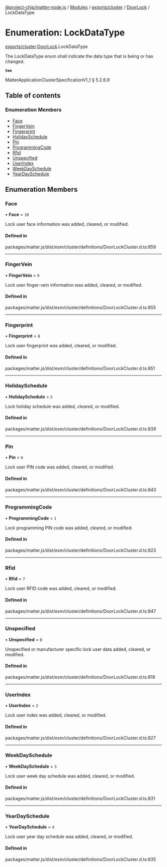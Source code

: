 [@project-chip/matter-node.js](../README.md) / [Modules](../modules.md) / [exports/cluster](../modules/exports_cluster.md) / [DoorLock](../modules/exports_cluster.DoorLock.md) / LockDataType

# Enumeration: LockDataType

[exports/cluster](../modules/exports_cluster.md).[DoorLock](../modules/exports_cluster.DoorLock.md).LockDataType

The LockDataType enum shall indicate the data type that is being or has changed.

**`See`**

MatterApplicationClusterSpecificationV1_1 § 5.2.6.9

## Table of contents

### Enumeration Members

- [Face](exports_cluster.DoorLock.LockDataType.md#face)
- [FingerVein](exports_cluster.DoorLock.LockDataType.md#fingervein)
- [Fingerprint](exports_cluster.DoorLock.LockDataType.md#fingerprint)
- [HolidaySchedule](exports_cluster.DoorLock.LockDataType.md#holidayschedule)
- [Pin](exports_cluster.DoorLock.LockDataType.md#pin)
- [ProgrammingCode](exports_cluster.DoorLock.LockDataType.md#programmingcode)
- [Rfid](exports_cluster.DoorLock.LockDataType.md#rfid)
- [Unspecified](exports_cluster.DoorLock.LockDataType.md#unspecified)
- [UserIndex](exports_cluster.DoorLock.LockDataType.md#userindex)
- [WeekDaySchedule](exports_cluster.DoorLock.LockDataType.md#weekdayschedule)
- [YearDaySchedule](exports_cluster.DoorLock.LockDataType.md#yeardayschedule)

## Enumeration Members

### Face

• **Face** = ``10``

Lock user face information was added, cleared, or modified.

#### Defined in

packages/matter.js/dist/esm/cluster/definitions/DoorLockCluster.d.ts:859

___

### FingerVein

• **FingerVein** = ``9``

Lock user finger-vein information was added, cleared, or modified.

#### Defined in

packages/matter.js/dist/esm/cluster/definitions/DoorLockCluster.d.ts:855

___

### Fingerprint

• **Fingerprint** = ``8``

Lock user fingerprint was added, cleared, or modified.

#### Defined in

packages/matter.js/dist/esm/cluster/definitions/DoorLockCluster.d.ts:851

___

### HolidaySchedule

• **HolidaySchedule** = ``5``

Lock holiday schedule was added, cleared, or modified.

#### Defined in

packages/matter.js/dist/esm/cluster/definitions/DoorLockCluster.d.ts:839

___

### Pin

• **Pin** = ``6``

Lock user PIN code was added, cleared, or modified.

#### Defined in

packages/matter.js/dist/esm/cluster/definitions/DoorLockCluster.d.ts:843

___

### ProgrammingCode

• **ProgrammingCode** = ``1``

Lock programming PIN code was added, cleared, or modified.

#### Defined in

packages/matter.js/dist/esm/cluster/definitions/DoorLockCluster.d.ts:823

___

### Rfid

• **Rfid** = ``7``

Lock user RFID code was added, cleared, or modified.

#### Defined in

packages/matter.js/dist/esm/cluster/definitions/DoorLockCluster.d.ts:847

___

### Unspecified

• **Unspecified** = ``0``

Unspecified or manufacturer specific lock user data added, cleared, or modified.

#### Defined in

packages/matter.js/dist/esm/cluster/definitions/DoorLockCluster.d.ts:819

___

### UserIndex

• **UserIndex** = ``2``

Lock user index was added, cleared, or modified.

#### Defined in

packages/matter.js/dist/esm/cluster/definitions/DoorLockCluster.d.ts:827

___

### WeekDaySchedule

• **WeekDaySchedule** = ``3``

Lock user week day schedule was added, cleared, or modified.

#### Defined in

packages/matter.js/dist/esm/cluster/definitions/DoorLockCluster.d.ts:831

___

### YearDaySchedule

• **YearDaySchedule** = ``4``

Lock user year day schedule was added, cleared, or modified.

#### Defined in

packages/matter.js/dist/esm/cluster/definitions/DoorLockCluster.d.ts:835
